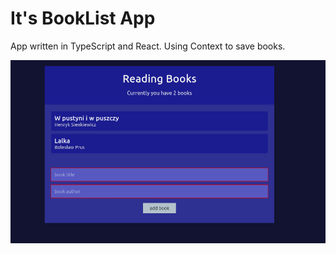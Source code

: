 # It's BookList App

App written in TypeScript and React. Using Context to save books.

![BookList1](./Readme/booklist.png)